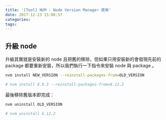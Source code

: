 ```yaml
---
title: '[Tool] NVM - Node Version Manager 使用'
date: 2017-12-23 15:08:57
categories:
tags:
---
```


## 升級 node

升級其實就是安裝新的 node 且把舊的移除，但如果只用安裝新的會發現先前的 package 都要重新安裝，所以我們執行一下指令來安裝 node 與 package 。

```bash
nvm install NEW_VERSION --reinstall-packages-from=OLD_VERSION

# nvm install 8.9.3 --reinstall-packages-from=6.12.2
```

最後移除舊版本即完成：

```bash
nvm uninstall OLD_VERSION

# nvm uninstall 6.12.2
```
